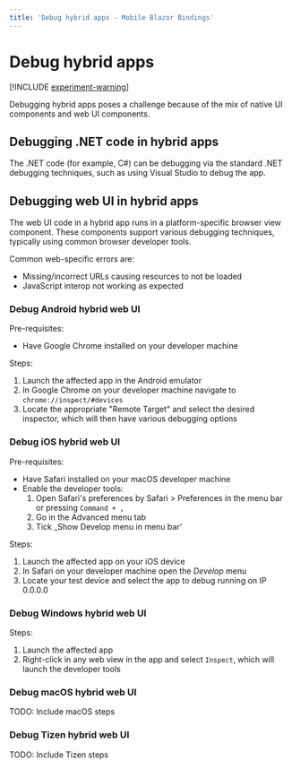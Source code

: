 ```yaml
---
title: 'Debug hybrid apps - Mobile Blazor Bindings'
---
```


# Debug hybrid apps

[!INCLUDE [experiment-warning](../includes/experiment-warning.md)]

Debugging hybrid apps poses a challenge because of the mix of native UI components and web UI components.

## Debugging .NET code in hybrid apps

The .NET code (for example, C#) can be debugging via the standard .NET debugging techniques, such as using Visual Studio to debug the app.

## Debugging web UI in hybrid apps

The web UI code in a hybrid app runs in a platform-specific browser view component. These components support various debugging techniques, typically using common browser developer tools.

Common web-specific errors are:

* Missing/incorrect URLs causing resources to not be loaded
* JavaScript interop not working as expected

### Debug Android hybrid web UI

Pre-requisites:

* Have Google Chrome installed on your developer machine

Steps:

1. Launch the affected app in the Android emulator
1. In Google Chrome on your developer machine navigate to `chrome://inspect/#devices`
1. Locate the appropriate "Remote Target" and select the desired inspector, which will then have various debugging options

### Debug iOS hybrid web UI

Pre-requisites:

* Have Safari installed on your macOS developer machine
* Enable the developer tools:
  1. Open Safari's preferences by Safari > Preferences in the menu bar or pressing `Command + ,`
  1. Go in the Advanced menu tab
  1. Tick _Show Develop menu in menu bar'

Steps:

1. Launch the affected app on your iOS device
1. In Safari on your developer machine open the _Develop_ menu
1. Locate your test device and select the app to debug running on IP 0.0.0.0

### Debug Windows hybrid web UI

Steps:

1. Launch the affected app
1. Right-click in any web view in the app and select `Inspect`, which will launch the developer tools

### Debug macOS hybrid web UI

TODO: Include macOS steps

### Debug Tizen hybrid web UI

TODO: Include Tizen steps
